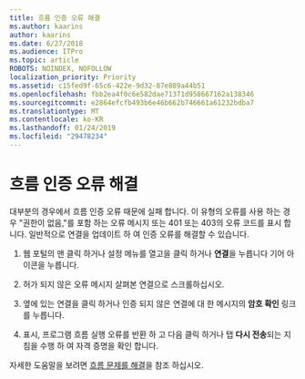 ```yaml
---
title: 흐름 인증 오류 해결
ms.author: kaarins
author: kaarins
ms.date: 6/27/2018
ms.audience: ITPro
ms.topic: article
ROBOTS: NOINDEX, NOFOLLOW
localization_priority: Priority
ms.assetid: c15fed9f-65c6-422e-9d32-87e889a44b51
ms.openlocfilehash: fbb2ea4f0c6e582dae71371d958667162a138346
ms.sourcegitcommit: e2864efcfb493b6e46b662b746661a61232bdba7
ms.translationtype: MT
ms.contentlocale: ko-KR
ms.lasthandoff: 01/24/2019
ms.locfileid: "29478234"
---
```

# <a name="troubleshoot-flow-authentication-errors"></a>흐름 인증 오류 해결

대부분의 경우에서 흐름 인증 오류 때문에 실패 합니다. 이 유형의 오류를 사용 하는 경우 "권한이 없음,"를 포함 하는 오류 메시지 또는 401 또는 403의 오류 코드를 표시 합니다. 일반적으로 연결을 업데이트 하 여 인증 오류를 해결할 수 있습니다.
  
1. 웹 포털의 맨 클릭 하거나 설정 메뉴를 열고을 클릭 하거나 **연결**을 누릅니다 기어 아이콘을 누릅니다.
    
2. 허가 되지 않은 오류 메시지 살펴본 연결으로 스크롤하십시오.
    
3. 옆에 있는 연결을 클릭 하거나 인증 되지 않은 연결에 대 한 메시지의 **암호 확인** 링크를 누릅니다. 
    
4. 표시, 프로그램 흐름 실행 오류를 반환 하 고 다음 클릭 하거나 탭 **다시 전송**되는 지침을 수행 하 여 자격 증명을 확인 합니다.
    
자세한 도움말을 보려면 [흐름 문제를 해결](https://go.microsoft.com/fwlink/?linkid=872110)을 참조 하십시오.
  


